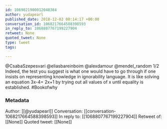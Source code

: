 ```yaml
---
id: 1069021900012048384
author: yudapearl
published_date: 2018-12-02 00:14:17 +00:00
conversation_id: 1068217664588398593
in_reply_to: 1068807767199227904
retweet: None
quoted_tweet: None
type: tweet
tags:

---
```


@CsabaSzepesvari @eliasbareinboim @alexdamour @mendel_random 1/2
Indeed, the test you suggest is what one would have to go through if one insists on 
representing knowledge in ignorability language. It is like solving an equation 3x-4= 2x+1 by trying out all values  of x until equality is established. #Bookofwhy

### Metadata

Author: [[@yudapearl]]
Conversation: [[conversation-1068217664588398593]]
In reply to: [[1068807767199227904]]
Retweet of: [[None]]
Quoted tweet: [[None]]
